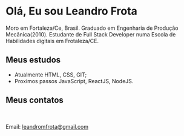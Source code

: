 # Olá, Eu sou Leandro Frota
Moro em Fortaleza/Ce, Brasil. Graduado em Engenharia de Produção Mecânica(2010). Estudante de Full Stack Developer numa Escola de Habilidades digitais em Frotaleza/CE. 

## Meus estudos
 * Atualmente HTML, CSS, GIT;
 * Proximos passos JavaScript, ReactJS, NodeJS.
<a href="blank"><img src="" alt=""></a>


## Meus contatos

<a href="https://www.linkedin.com/in/leandro-frota-b15b1326"><img src="https://camo.githubusercontent.com/f17ba9730c27e5f1230325b94c8b68bbf3115d32650866f6e3d0ade68201beea/68747470733a2f2f696d672e736869656c64732e696f2f62616467652f4c696e6b6564496e2d2532333030373742352e7376673f6c6f676f3d6c696e6b6564696e266c6f676f436f6c6f723d7768697465" alt=""></a>
<a href="https://www.instagram.com/leandromdfrota"><img src="https://camo.githubusercontent.com/0641e2731604a57f9b9f2de4be17fcf1893c1fbf31dcb3e276f4281208616a1c/68747470733a2f2f696d672e736869656c64732e696f2f62616467652f496e7374616772616d2d2532334534343035462e7376673f6c6f676f3d496e7374616772616d266c6f676f436f6c6f723d7768697465" alt=""></a>

Email: leandromfrota@gmail.com












